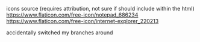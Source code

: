 icons source (requires attribution, not sure if should include within the html)
https://www.flaticon.com/free-icon/notepad_686234
https://www.flaticon.com/free-icon/internet-explorer_220213

accidentally switched my branches around

